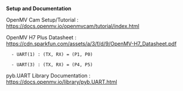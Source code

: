 **Setup and Documentation**

OpenMV Cam Setup/Tutorial : https://docs.openmv.io/openmvcam/tutorial/index.html

OpenMV H7 Plus Datasheet : https://cdn.sparkfun.com/assets/a/3/f/d/9/OpenMV-H7_Datasheet.pdf
      
      - UART(1) : (TX, RX) = (P1, P0)
      
      - UART(3) : (TX, RX) = (P4, P5)

pyb.UART Library Documentation : https://docs.openmv.io/library/pyb.UART.html

